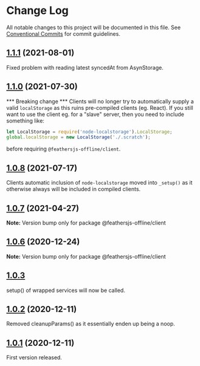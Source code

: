# Change Log

All notable changes to this project will be documented in this file.
See [Conventional Commits](https://conventionalcommits.org) for commit guidelines.


## [1.1.1](http://github.com/feathersjs-offline/owndata-ownnet/packages/client/compare/v1.1.0...v1.1.1) (2021-08-01)
Fixed problem with reading latest syncedAt from AsynStorage.

## [1.1.0](http://github.com/feathersjs-offline/owndata-ownnet/packages/client/compare/v1.0.7...v1.0.8) (2021-07-30)

*** Breaking change *** Clients will no longer try to automatically supply a valid `localStorage` as this ruins pre-compiled clients (eg. React). If you still want to use the client eg. for a "slave" server, then you need to include something like:
``` js
let LocalStorage = require('node-localstorage').LocalStorage;
global.localStorage = new LocalStorage('./.scratch');
```
before requiring `@feathersjs-offline/client`.
## [1.0.8](http://github.com/feathersjs-offline/owndata-ownnet/packages/client/compare/v1.0.7...v1.0.8) (2021-07-17)

Clients automatic inclusion of `node-localstorage` moved into `_setup()` as it otherwise always will be included in compiled clients.


## [1.0.7](http://github.com/feathersjs-offline/owndata-ownnet/packages/client/compare/v1.0.3...v1.0.7) (2021-04-27)

**Note:** Version bump only for package @feathersjs-offline/client





## [1.0.6](http://github.com/feathersjs-offline/owndata-ownnet/packages/client/compare/v1.0.3...v1.0.6) (2020-12-24)

**Note:** Version bump only for package @feathersjs-offline/client





## [1.0.3](http://github.com/feathersjs-offline/compare/v1.0.2...v1.0.3)
setup() of wrapped services will now be called.

## [1.0.2](http://github.com/feathersjs-offline/owndata-ownnet/packages/client/compare/v1.0.1...v1.0.2) (2020-12-11)

Removed cleanupParams() as it essentially enden up being a noop.

## [1.0.1](http://github.com/feathersjs-offline/owndata-ownnet/packages/client/compare/v1.0.0...v1.0.1) (2020-12-11)

First version released.
